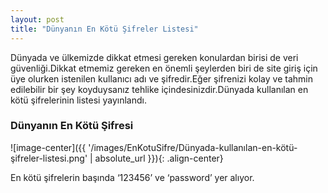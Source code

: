 ```yaml
---
layout: post
title: "Dünyanın En Kötü Şifreler Listesi"
---
```


Dünyada ve ülkemizde dikkat etmesi gereken konulardan birisi de veri güvenliği.Dikkat etmemiz gereken en önemli şeylerden biri de site giriş için üye olurken istenilen kullanıcı adı ve şifredir.Eğer şifrenizi kolay ve tahmin edilebilir bir şey koyduysanız tehlike içindesinizdir.Dünyada kullanılan en kötü şifrelerinin listesi yayınlandı.

### Dünyanın En Kötü Şifresi

![image-center]({{ '/images/EnKotuSifre/Dünyada-kullanılan-en-kötü-şifreler-listesi.png' | absolute_url }}){: .align-center}


En kötü şifrelerin başında ‘123456’ ve ‘password’ yer alıyor.


